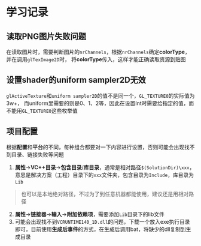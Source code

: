 # 学习记录

## 读取PNG图片失败问题

在读取图片时，需要判断图片的`nrChannels`，根据`nrChannels`确定**colorType**，并在调用`glTexImage2D`时，
将**colorType**传入，这样才能正确读取资源到贴图

## 设置shader的uniform sampler2D无效

`glActiveTexture`和`uniform sampler2D`的值不是同一个，`GL_TEXTURE0`的实际值为3w+，
而uniform里需要的则是0、1、2等，因此在设置Int时需要给指定的值，而不能用`GL_TEXTURE0`这些枚举值

## 项目配置

根据**配置**和**平台**的不同，每种组合都要对一下内容进行设置，否则可能会出现找不到目录、链接失败等问题

1. **属性**->**VC++目录**->**包含目录**/**库目录**，通常是相对路径`$(SolutionDir)\xxx`，意思是解决方案（工程）目录下的`xxx`文件夹，包含目录为`Include`，库目录为`Lib`
> 也可以是本地绝对路径，不过为了到任意机器都能使用，建议还是用相对路径
2. **属性**->**链接器**->**输入**->**附加依赖项**，需要添加`Lib`目录下的lib文件
3. 可能会出现找不到`VCRUNTIME140_1D.dll`的问题，下载一个放入exe执行目录即可，目前使用**生成后事件**的方式，在生成后调用bat，将缺少的dll复制到生成目录
